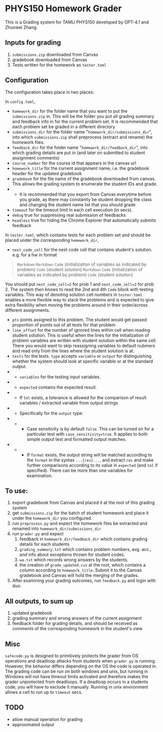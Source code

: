 # PHYS150 Homework Grader

This is a Grading system for TAMU PHYS150 developed by GPT-4.1 and Zhuowei Zhang.

## Inputs for grading
1. `submissions.zip` downloaded from Canvas
2. gradebook downloaded from Canvas
3. Tests written for the homework as `tester.toml`

## Configuration
The configuration takes place in two places:

In `config.toml`, 
- `homework_dir` for the folder name that you want to put the `submissions.zip` in. This will be the folder you put all grading summary and feedback info in for the current problem set. It is recommended that each problem set be graded in a different directory 
- `submissions_dir` for the folder name "`homework_dir/submissions_dir`", into which `submissions.zip` shall preprocess (extract and rename) the homework files.
- `feedback_dir` for the folder name "`homework_dir/feedback_dir`", into which grading details are put in (and later on submitted to student assignment comments)
- `course_number` for the course id that appears in the canvas url
- `homework_title` for the current assignment name, i.e. the gradebook header for the updated gradebook
- `gradebook` for the file name of the gradebook downloaded from canvas. This allows the grading system to enumerate the student IDs and grade.
- - It is recommended that you export from Canvas everytime before you grade, as there may constantly be student dropping the class and changing the student name list that you should grade
- `timeout` for the timeout limit in each cell execution (in secs).
- `debug` true for suppressing real submission of feedbacks
- `headless` true for hiding the Chrome Explorer that automatically submits feedback

In `tester.toml`, which contains tests for each problem set and should be placed under the corresponding `homework_dir`,
- `next_code_cell` for the next code cell that contains student's solution. e.g. for a hw in format
> `Markdown`
> `Markdown`
> `Code` (initialization of variables as indicated by problem)
> `Code` (student solution)
> `Markdown`
> `Code` (initialization of variables as indicated by problem)
> `Code` (student solution)

You should put `next_code_cell=2` for prob 1 and `next_code_cell=2` for prob 2. The system then knows to read the 2nd and 4th `Code` block with testing variables. This way of denoting solution cell numbers in `tester.toml` enables a more flexible way to stack the problems and is expected to give extra flexibility when moving the problems around in their order/across different assignments.
- `pts` points assigned to this problem. The student would get passed proportion of points out of all tests for that problem
- `line_offset` for the number of ignored lines within cell when reading student solution. This is useful when the lines for the initialization of problem variables are written with student solution within the same cell. There you would want to skip reassigning variables to default nubmers and read only from the lines where the student solution is at.
- `tests` for the tests. `type` accepts `variable` or `output` for distinguishing whether the system should look at specific variable or at the standard output. 
- - `variables` for the testing input variables. 
- - `expected` contains the expected result.
- - If `tol` exists, a tolerance is allowed for the comparison of result variables / extracted variable from output strings
- - Specifically for the `output` type:
- - - Case sensitivity is by default `false`. This can be turned on for a particular test with `case_sensitivity=true`. It applies to both simple output test and formatted output matches.
- - - If `format` exists, the output string will be matched according to the `format` in the syntax `...{res}...`, and extract `res` and make further comparisons according to its value in `expected` (and `tol` if specified). There can be more than one variables for examination.

## To use:
1. export gradebook from Canvas and placed it at the root of this grading system
2. get `submissions.zip` for the batch of student homework and place it under the `homework_dir` you configured.
3. run `preprocess.py` and expect the homework files be extracted and renamed into `homework_dir/submissions_dir`
4. run `grader.py` and expect
    1. feedback in `homework_dir/feedback_dir` which contains grading details for each students
    2. `grading_summary.txt` which contains problem numbers, avg. acc., and info about exceptions thrown for student codes.
    3. `wa.txt` which records wrong answers by the students.
    4. the creation of `grade_updated.csv` at the root, which contains a column according to `homework_title`. Submit it to the Canvas gradebook and Canvas will hold the merging of the grades.
5. After examining your grading outcomes, run `feedback.py` and login with duo. 

## All outputs, to sum up
1. updated gradebook
2. grading summary and wrong answers of the current assignment
3. feedback folder for grading details, and should be received as comments of the corresponding homework in the student's view

## Misc
`safecode.py` is designed to primitively protects the grader from OS operations and deadloop attacks from students when `grader.py` is running. 
However, the behavior differs depending on the OS the code is operated in. 
The grading code can be run on both windows and unix,
but running in Windows will not have timeout limits activated and therefore makes the grader unprotected from deadloops.
If a deadloop occurs in a students code, you will have to exclude it manually.
Running in unix environment allows a cell to run up to `timeout` secs.

## TODO
- allow manual operation for grading
- approximated output